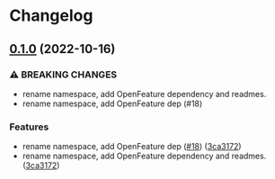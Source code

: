# Changelog

## [0.1.0](https://github.com/open-feature/dotnet-sdk-contrib/compare/OpenFeature.Contrib.Providers.Flagd-v0.0.2...OpenFeature.Contrib.Providers.Flagd-v0.1.0) (2022-10-16)


### ⚠ BREAKING CHANGES

* rename namespace, add OpenFeature dependency and readmes.
* rename namespace, add OpenFeature dep (#18)

### Features

* rename namespace, add OpenFeature dep ([#18](https://github.com/open-feature/dotnet-sdk-contrib/issues/18)) ([3ca3172](https://github.com/open-feature/dotnet-sdk-contrib/commit/3ca31722b83053d4edf2038889c78efa717a7cff))
* rename namespace, add OpenFeature dependency and readmes. ([3ca3172](https://github.com/open-feature/dotnet-sdk-contrib/commit/3ca31722b83053d4edf2038889c78efa717a7cff))
